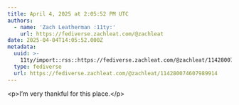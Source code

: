 ```yaml
---
title: April 4, 2025 at 2:05:52 PM UTC
authors:
  - name: 'Zach Leatherman :11ty:'
    url: https://fediverse.zachleat.com/@zachleat
date: 2025-04-04T14:05:52.000Z
metadata:
  uuid: >-
    11ty/import::rss::https://fediverse.zachleat.com/@zachleat/114280074607989914
  type: fediverse
  url: https://fediverse.zachleat.com/@zachleat/114280074607989914
---
```

\<p>I’m very thankful for this place.\</p>